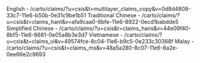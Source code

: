 English - /carto/claims/?u=csis&t=multilayer_claims_copy&v=0d8d4808-33c7-11e6-b50b-0e31c9be1b51
Traditional Chinese - /carto/claims/?u=csis&t=claims_hant&v=afa9caa0-8bfe-11e6-8922-0ecd1babdde5
Simplified Chinese - /carto/claims/?u=csis&t=claims_hans&v=44e09f40-8bf5-11e6-8681-0e05a8b3e3d7
Vietnamese - /carto/claims/?u=csis&t=claims_vi&v=49574fce-8c04-11e6-b9c5-0e233c30368f
Malay - /carto/claims/?u=csis&t=claims_ms&v=48a5a280-8c07-11e6-8a2e-0ee66e2c9693